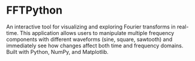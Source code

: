 # FFTPython
An interactive tool for visualizing and exploring Fourier transforms in real-time. This application allows users to manipulate multiple frequency components with different waveforms (sine, square, sawtooth) and immediately see how changes affect both time and frequency domains. Built with Python, NumPy, and Matplotlib.
